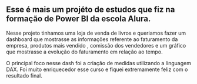 ## Esse é mais um projéto de estudos que fiz na formação de Power BI da escola Alura.

Nesse projeto tinhamos uma loja de venda de livros e queriamos fazer um dashboard que mostrasse as informações referente ao faturamento da empresa, produtos mais vendido
, comissão dos vendedores e um gráfico que mostrasse a evolução do faturamento em relação ao tempo. 

O principal foco nesse dash foi a criação de medidas utilizando a linguagem DAX. Foi muito enriquecedor esse curso e fiquei extremamente feliz com o resultado final. 

